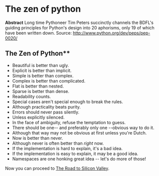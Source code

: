 # The zen of python

**Abstract**
	    Long time Pythoneer Tim Peters succinctly channels the BDFL's
	    guiding principles for Python's design into 20 aphorisms, only 19
	    of which have been written down.
	Source: http://www.python.org/dev/peps/pep-0020/

## The Zen of Python**
- Beautiful is better than ugly.
- Explicit is better than implicit.
- Simple is better than complex.
- Complex is better than complicated.
- Flat is better than nested.
- Sparse is better than dense.
- Readability counts.
- Special cases aren't special enough to break the rules.
- Although practicality beats purity.
- Errors should never pass silently.
- Unless explicitly silenced.
- In the face of ambiguity, refuse the temptation to guess.
- There should be one-- and preferably only one --obvious way to do it.
- Although that way may not be obvious at first unless you're Dutch.
- Now is better than never.
- Although never is often better than *right* now.
- If the implementation is hard to explain, it's a bad idea.
- If the implementation is easy to explain, it may be a good idea.
- Namespaces are one honking great idea -- let's do more of those!

Now you can proceed to [The Road to Silicon Valley](http://www.theroadtosiliconvalley.com/).
